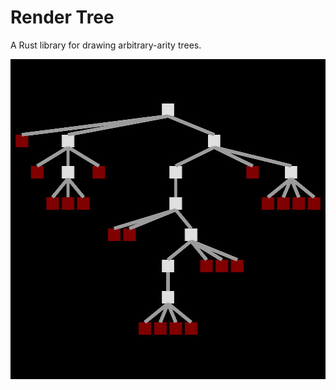 # Render Tree
A Rust library for drawing arbitrary-arity trees.

<img src="example.jpg" width="512" height="512" />
